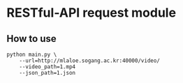 # RESTful-API request module

## How to use
```shell
python main.py \
    --url=http://mlaloe.sogang.ac.kr:40000/video/ 
    --video_path=1.mp4 
    --json_path=1.json
```